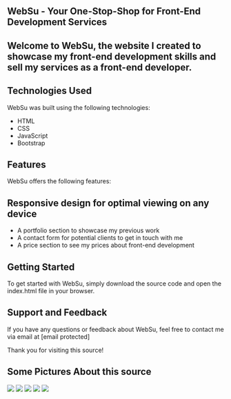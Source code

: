 ## WebSu - Your One-Stop-Shop for Front-End Development Services
## Welcome to WebSu, the website I created to showcase my front-end development skills and sell my services as a front-end developer.

## Technologies Used
WebSu was built using the following technologies:

- HTML
- CSS
- JavaScript
- Bootstrap

## Features
WebSu offers the following features:

## Responsive design for optimal viewing on any device
- A portfolio section to showcase my previous work
- A contact form for potential clients to get in touch with me
- A price section to see my prices about front-end development

## Getting Started
To get started with WebSu, simply download the source code and open the index.html file in your browser.

## Support and Feedback
If you have any questions or feedback about WebSu, feel free to contact me via email at [email protected]

Thank you for visiting this source!


## Some Pictures About this source
![ ](https://cdn.discordapp.com/attachments/799738204634218516/1088498043835383890/image.png)
![ ](https://cdn.discordapp.com/attachments/799738204634218516/1088498078547456150/image.png)
![ ](https://cdn.discordapp.com/attachments/799738204634218516/1088498122587639889/image.png)
![ ](https://cdn.discordapp.com/attachments/799738204634218516/1088498249075273798/image.png)
![ ](https://cdn.discordapp.com/attachments/799738204634218516/1088498285909659748/image.png)

